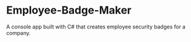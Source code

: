# Employee-Badge-Maker
A console app built with C# that creates employee security badges for a company.
